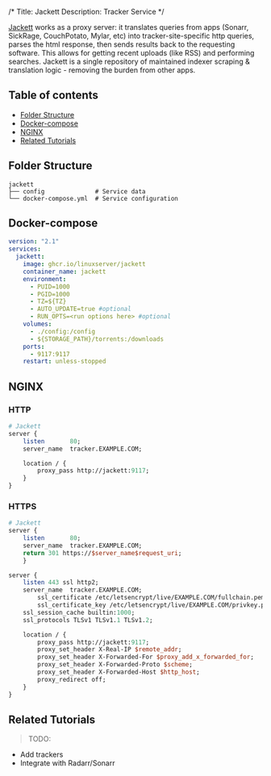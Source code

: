 /*
Title: Jackett
Description: Tracker Service
*/

[Jackett](https://github.com/Jackett/Jackett) works as a proxy server: it translates queries from apps (Sonarr, SickRage, CouchPotato, Mylar, etc) into tracker-site-specific http queries, parses the html response, then sends results back to the requesting software. This allows for getting recent uploads (like RSS) and performing searches. Jackett is a single repository of maintained indexer scraping & translation logic - removing the burden from other apps.

## Table of contents
- [Folder Structure](#folder-structure)
- [Docker-compose](#docker-compose)
- [NGINX](#nginx)
- [Related Tutorials](#related-tutorials)

## Folder Structure
```
jackett
├── config              # Service data
└── docker-compose.yml  # Service configuration
```
## Docker-compose

```yaml
version: "2.1"
services:
  jackett:
    image: ghcr.io/linuxserver/jackett
    container_name: jackett
    environment:
      - PUID=1000
      - PGID=1000
      - TZ=${TZ}
      - AUTO_UPDATE=true #optional
      - RUN_OPTS=<run options here> #optional
    volumes:
      - ./config:/config
      - ${STORAGE_PATH}/torrents:/downloads
    ports:
      - 9117:9117
    restart: unless-stopped
```
## NGINX

### HTTP

```perl
# Jackett
server {
    listen       80;
    server_name  tracker.EXAMPLE.COM;

    location / {
        proxy_pass http://jackett:9117;
    }
}
```
### HTTPS
```perl
# Jackett
server {
    listen       80;
    server_name  tracker.EXAMPLE.COM;
    return 301 https://$server_name$request_uri;
    }

server {
    listen 443 ssl http2;
    server_name  tracker.EXAMPLE.COM;
        ssl_certificate /etc/letsencrypt/live/EXAMPLE.COM/fullchain.pem;
        ssl_certificate_key /etc/letsencrypt/live/EXAMPLE.COM/privkey.pem;
    ssl_session_cache builtin:1000;
    ssl_protocols TLSv1 TLSv1.1 TLSv1.2;

    location / {
        proxy_pass http://jackett:9117;
        proxy_set_header X-Real-IP $remote_addr;
        proxy_set_header X-Forwarded-For $proxy_add_x_forwarded_for;
        proxy_set_header X-Forwarded-Proto $scheme;
        proxy_set_header X-Forwarded-Host $http_host;
        proxy_redirect off;
    }
}
```
## Related Tutorials

> TODO: 
  - Add trackers
  - Integrate with Radarr/Sonarr

